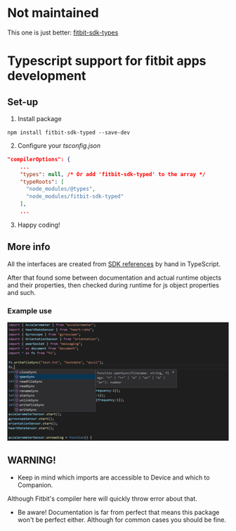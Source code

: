 # Not maintained

This one is just better:
[fitbit-sdk-types](https://github.com/SergioMorchon/fitbit-sdk-types)

# Typescript support for fitbit apps development
## Set-up

1. Install package
```
npm install fitbit-sdk-typed --save-dev
```
2. Configure your *tsconfig.json*

```json
"compilerOptions": {
    ...
    "types": null, /* Or add 'fitbit-sdk-typed' to the array */
    "typeRoots": [
      "node_modules/@types",
      "node_modules/fitbit-sdk-typed"
    ],
    ...
```
3. Happy coding!

## More info

All the interfaces are created from [SDK references](https://dev.fitbit.com/build/reference/) by hand in TypeScript.

After that found some  between documentation and actual runtime objects and their properties, then checked during runtime for js object properties and such.

### Example use

![Linting example](README-extras/linting_example.png?raw=true "Linting example")

## WARNING!

- Keep in mind which imports are accessible to Device and which to Companion.

Although Fitbit's compiler here will quickly throw error about that.

- Be aware! Documentation is far from perfect that means this package won't be perfect either. Although for common cases you should be fine.
